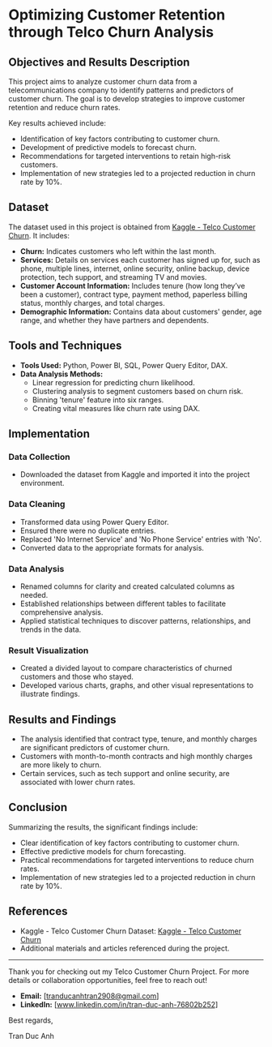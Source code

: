 # Optimizing Customer Retention through Telco Churn Analysis

## Objectives and Results Description
This project aims to analyze customer churn data from a telecommunications company to identify patterns and predictors of customer churn. The goal is to develop strategies to improve customer retention and reduce churn rates. 

Key results achieved include:
- Identification of key factors contributing to customer churn.
- Development of predictive models to forecast churn.
- Recommendations for targeted interventions to retain high-risk customers.
- Implementation of new strategies led to a projected reduction in churn rate by 10%.

## Dataset
The dataset used in this project is obtained from [Kaggle - Telco Customer Churn](https://www.kaggle.com/datasets/yeanzc/telco-customer-churn-ibm-dataset?resource=download). It includes:

- **Churn:** Indicates customers who left within the last month.
- **Services:** Details on services each customer has signed up for, such as phone, multiple lines, internet, online security, online backup, device protection, tech support, and streaming TV and movies.
- **Customer Account Information:** Includes tenure (how long they’ve been a customer), contract type, payment method, paperless billing status, monthly charges, and total charges.
- **Demographic Information:** Contains data about customers' gender, age range, and whether they have partners and dependents.

## Tools and Techniques
- **Tools Used:** Python, Power BI, SQL, Power Query Editor, DAX.
- **Data Analysis Methods:** 
  - Linear regression for predicting churn likelihood.
  - Clustering analysis to segment customers based on churn risk.
  - Binning 'tenure' feature into six ranges.
  - Creating vital measures like churn rate using DAX.

## Implementation
### Data Collection
- Downloaded the dataset from Kaggle and imported it into the project environment.

### Data Cleaning
- Transformed data using Power Query Editor.
- Ensured there were no duplicate entries.
- Replaced 'No Internet Service' and 'No Phone Service' entries with 'No'.
- Converted data to the appropriate formats for analysis.

### Data Analysis
- Renamed columns for clarity and created calculated columns as needed.
- Established relationships between different tables to facilitate comprehensive analysis.
- Applied statistical techniques to discover patterns, relationships, and trends in the data.

### Result Visualization
- Created a divided layout to compare characteristics of churned customers and those who stayed.
- Developed various charts, graphs, and other visual representations to illustrate findings.

## Results and Findings
- The analysis identified that contract type, tenure, and monthly charges are significant predictors of customer churn.
- Customers with month-to-month contracts and high monthly charges are more likely to churn.
- Certain services, such as tech support and online security, are associated with lower churn rates.

## Conclusion
Summarizing the results, the significant findings include:
- Clear identification of key factors contributing to customer churn.
- Effective predictive models for churn forecasting.
- Practical recommendations for targeted interventions to reduce churn rates.
- Implementation of new strategies led to a projected reduction in churn rate by 10%.

## References
- Kaggle - Telco Customer Churn Dataset: [Kaggle - Telco Customer Churn](https://www.kaggle.com/datasets/yeanzc/telco-customer-churn-ibm-dataset?resource=download)
- Additional materials and articles referenced during the project.

---

Thank you for checking out my Telco Customer Churn Project. For more details or collaboration opportunities, feel free to reach out!

- **Email:** [tranducanhtran2908@gmail.com]
- **LinkedIn:** [www.linkedin.com/in/tran-duc-anh-76802b252]

Best regards,

Tran Duc Anh











